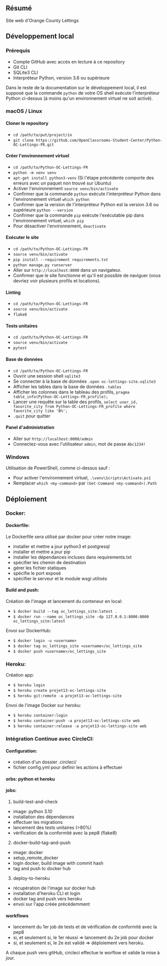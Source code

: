 ## Résumé

Site web d'Orange County Lettings

## Développement local

### Prérequis

- Compte GitHub avec accès en lecture à ce repository
- Git CLI
- SQLite3 CLI
- Interpréteur Python, version 3.6 ou supérieure

Dans le reste de la documentation sur le développement local, il est supposé que la commande `python` de votre OS shell exécute l'interpréteur Python ci-dessus (à moins qu'un environnement virtuel ne soit activé).

### macOS / Linux

#### Cloner le repository

- `cd /path/to/put/project/in`
- `git clone https://github.com/OpenClassrooms-Student-Center/Python-OC-Lettings-FR.git`

#### Créer l'environnement virtuel

- `cd /path/to/Python-OC-Lettings-FR`
- `python -m venv venv`
- `apt-get install python3-venv` (Si l'étape précédente comporte des erreurs avec un paquet non trouvé sur Ubuntu)
- Activer l'environnement `source venv/bin/activate`
- Confirmer que la commande `python` exécute l'interpréteur Python dans l'environnement virtuel
`which python`
- Confirmer que la version de l'interpréteur Python est la version 3.6 ou supérieure `python --version`
- Confirmer que la commande `pip` exécute l'exécutable pip dans l'environnement virtuel, `which pip`
- Pour désactiver l'environnement, `deactivate`

#### Exécuter le site

- `cd /path/to/Python-OC-Lettings-FR`
- `source venv/bin/activate`
- `pip install --requirement requirements.txt`
- `python manage.py runserver`
- Aller sur `http://localhost:8000` dans un navigateur.
- Confirmer que le site fonctionne et qu'il est possible de naviguer (vous devriez voir plusieurs profils et locations).

#### Linting

- `cd /path/to/Python-OC-Lettings-FR`
- `source venv/bin/activate`
- `flake8`

#### Tests unitaires

- `cd /path/to/Python-OC-Lettings-FR`
- `source venv/bin/activate`
- `pytest`

#### Base de données

- `cd /path/to/Python-OC-Lettings-FR`
- Ouvrir une session shell `sqlite3`
- Se connecter à la base de données `.open oc-lettings-site.sqlite3`
- Afficher les tables dans la base de données `.tables`
- Afficher les colonnes dans le tableau des profils, `pragma table_info(Python-OC-Lettings-FR_profile);`
- Lancer une requête sur la table des profils, `select user_id, favorite_city from
  Python-OC-Lettings-FR_profile where favorite_city like 'B%';`
- `.quit` pour quitter

#### Panel d'administration

- Aller sur `http://localhost:8000/admin`
- Connectez-vous avec l'utilisateur `admin`, mot de passe `Abc1234!`

### Windows

Utilisation de PowerShell, comme ci-dessus sauf :

- Pour activer l'environnement virtuel, `.\venv\Scripts\Activate.ps1` 
- Remplacer `which <my-command>` par `(Get-Command <my-command>).Path`

## Déploiement

### Docker:

#### Dockerfile:

Le Dockerfile sera utilisé par docker pour créer notre image:

- installer et mettre a jour python3 et postgresql
- installer et mettre a jour pip
- installer les dépendances incluses dans requirements.txt
- spécifier les chemin de destination 
- gérer les fichier statiques
- spécifie le port exposé
- spécifier le serveur et le module wsgi utilisés

#### Build and push:

Création de l'image et lancement du conteneur en local:

- ``$ docker build --tag oc_lettings_site:latest .``
- ``$ docker run --name oc_lettings_site -dp 127.0.0.1:8000:8000 oc_lettings_site:latest``

Envoi sur DockerHub:
 - `$ docker login -u <username>`
 - `$ docker tag oc_lettings_site <username>/oc_lettings_site`
 - `$ docker push <username>/oc_lettings_site`


### Heroku:

Création app:

- `$ heroku login`
- `$ heroku create projet13-oc-lettings-site`
- `$ heroku git:remote -a projet13-oc-lettings-site`

Envoi de l'image Docker sur heroku:

- `$ heroku container:login`
- `$ heroku container:push -a projet13-oc-lettings-site web`
- `$ heroku container:release -a projet13-oc-lettings-site web`

### Intégration Continue avec CircleCI:

#### Configuration:

- création d'un dossier .circleci/ 
- fichier config.yml pour definir les actions à effectuer

#### orbs: python et heroku

#### jobs:

1. build-test-and-check

- image: python 3.10
- installation des dépendances
- effectuer les migrations
- lancement des tests unitaires (>80%)
- vérification de la conformité avec la pep8 (flake8)

2. docker-build-tag-and-push

- image: docker
- setup_remote_docker
- login docker, build image with commit hash
- tag and push to docker hub

3. deploy-to-heroku

- récupération de l'image sur docker hub
- installation d'heroku CLI et login
- docker tag and push vers heroku
- envoi sur l'app créée précédemment

#### workflows

- lancement du 1er job de tests et de vérification de conformité avec la pep8
- si, et seulement si, le 1er réussi => lancement du 2e job pour docker
- si, et seulement si, le 2e est validé => déploiement vers heroku.

A chaque push vers gitHub, circleci effectue le worflow et valide la mise à jour.

